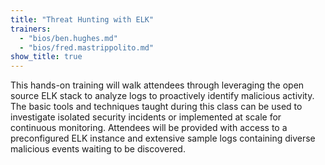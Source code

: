 ```yaml
---
title: "Threat Hunting with ELK"
trainers:
  - "bios/ben.hughes.md"
  - "bios/fred.mastrippolito.md"
show_title: true
---
```

This hands-on training will walk attendees through leveraging the open source ELK stack to analyze logs to proactively identify malicious activity. The basic tools and techniques taught during this class can be used to investigate isolated security incidents or implemented at scale for continuous monitoring. Attendees will be provided with access to a preconfigured ELK instance and extensive sample logs containing diverse malicious events waiting to be discovered.